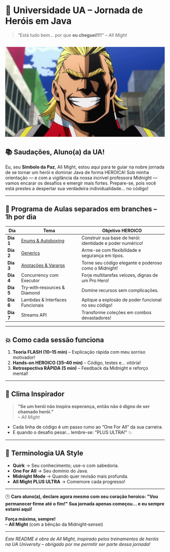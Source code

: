 # 🦸 Universidade UA – Jornada de Heróis em Java

> “Está tudo bem… por que **eu cheguei!!!**!” – *All Might*

![All might](./assets/img/allmight.jpg)
---

## 📚 Saudações, Aluno(a) da UA!

Eu, seu **Símbolo da Paz**, All Might, estou aqui para te guiar na nobre jornada de se tornar um herói e dominar Java de
forma HEROICA! Sob minha orientação — e com a vigilância da nossa incrível professora Midnight — vamos encarar os
desafios e emergir mais fortes. Prepare-se, pois você está prestes a despertar sua verdadeira individualidade… no
código!

---

## 🎯 Programa de Aulas separados em branches – 1h por dia

| Dia       | Tema                                                                                                             | Objetivo HEROICO                                          |
|-----------|------------------------------------------------------------------------------------------------------------------|-----------------------------------------------------------|
| **Dia 1** | [Enums & Autoboxing](https://github.com/dev-vinicius-prado/jornada-heroi-java/tree/feature/enums-%26-autoboxing) | Construir sua base de herói: identidade e poder numérico! |
| **Dia 2** | [Generics](https://github.com/dev-vinicius-prado/jornada-heroi-java/tree/feature/generics)                       | Arme-se com flexibilidade e segurança em tipos.           |
| **Dia 3** | [Anotações & Varargs](https://github.com/dev-vinicius-prado/jornada-heroi-java/tree/feature/annotations-varargs)                                                                                          | Torne seu código elegante e poderoso como o Midnight!     |
| **Dia 4** | Concurrency com Executor                                                                                         | Forje multitarefas velozes, dignas de um Pro Hero!        |
| **Dia 5** | Try‑with‑resources & Diamond                                                                                     | Domine recursos sem complicações.                         |
| **Dia 6** | Lambdas & Interfaces Funcionais                                                                                  | Aplique a explosão de poder funcional no seu código!      |
| **Dia 7** | Streams API                                                                                                      | Transforme coleções em combos devastadores!               |

---

## 💥 Como cada sessão funciona

1. **Teoria FLASH (10–15 min)** – Explicação rápida com meu sorriso motivador!
2. **Hands‑on HEROICO (35–40 min)** – Código, testes e… vitória!
3. **Retrospectiva RÁPIDA (5 min)** – Feedback da Midnight e reforço mental!

---

## 🌟 Clima Inspirador

> **“Se um herói não inspira esperança, então não é digno de ser chamado herói.”**  
> – *All Might*

- Cada linha de código é um passo rumo ao “One For All” da sua carreira.
- E quando o desafio pesar… lembre-se: "PLUS ULTRA!" 💥

---

## 🚀 Terminologia UA Style

- **Quirk** → Seu conhecimento; use-o com sabedoria.
- **One For All** → Seu domínio do Java.
- **Midnight Mode** → Quando quer revisão mais profunda.
- **All Might PLUS ULTRA** → Comemore cada progresso!

---

🕒 **Caro aluno(a), declare agora mesmo com seu coração heroico: "Vou permanecer firme até o fim!" Sua jornada apenas
começou… e eu sempre estarei aqui!**

**Força máxima, sempre!**  
– **All Might** (com a bênção da Midnight‑sensei)

---

*Este README é obra de All Might, inspirado pelos treinamentos de heróis na UA University – obrigado por me permitir ser
parte dessa jornada!*

